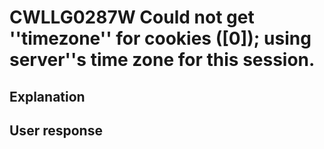 # CWLLG0287W Could not get ''timezone'' for cookies ([0]); using server''s time zone for this session.

## Explanation

## User response